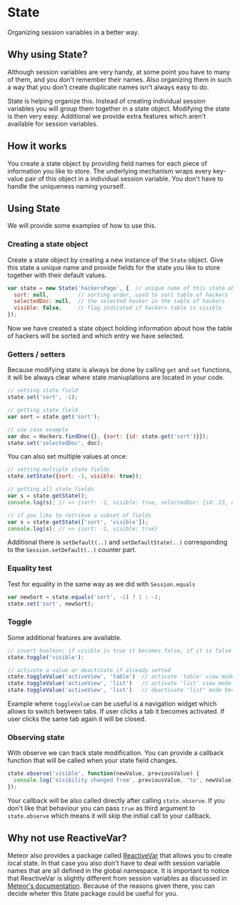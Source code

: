 # State

Organizing session variables in a better way.

## Why using State?

Although session variables are very handy, at some point you have to many of them, and you don't remember their names.
Also organizing them in such a way that you don't create duplicate names isn't always easy to do.

State is helping organize this. Instead of creating individual session variables you will group them together in a state object.
Modifying the state is then very easy. Additional we provide extra features which aren't available for session variables.

## How it works

You create a state object by providing field names for each piece of information you like to store.
The underlying mechanism wraps every key-value pair of this object in a individual session variable.
You don't have to handle the uniqueness naming yourself.

## Using State

We will provide some examples of how to use this.

### Creating a state object

Create a state object by creating a new instance of the `State` object.
Give this state a unique name and provide fields for the state you like to store together with their default values.

```javascript
var state = new State('hackersPage', {  // unique name of this state object
  sort: null,         // sorting order, used to sort table of hackers
  selectedDoc: null,  // the selected hacker in the table of hackers
  visible: false,     // flag indicated if hackers table is visible
});
``` 

Now we have created a state object holding information about how the table of hackers will be sorted and which entry we have selected.

### Getters / setters

Because modifying state is always be done by calling `get` and `set` functions, it will be always clear where state maniuplations are located in your code.

```javascript
// setting state field
state.set('sort', -1);

// getting state field
var sort = state.get('sort');

// use case example
var doc = Hackers.findOne({}, {sort: {id: state.get('sort')}});
state.set('selectedDoc', doc);
```

You can also set multiple values at once:

```javascript
// setting multiple state fields
state.setState({sort: -1, visible: true});

// getting all state fields
var s = state.getState();  
console.log(s); // => {sort: -1, visible: true, selectedDoc: {id: 23, name: "Jarno", ...}}

// if you like to retrieve a subset of fields
var s = state.getState(['sort', 'visible']);  
console.log(s); // => {sort: -1, visible: true}
```

Additional there is `setDefault(..)` and `setDefaultState(..)` corresponding to the `Session.setDefault(..)` counter part.

### Equality test

Test for equality in the same way as we did with `Session.equals`

```javascript
var newSort = state.equals('sort', -1) ? 1 : -1;
state.set('sort', newSort);
```


### Toggle

Some additional features are available.

```javascript
// invert boolean; if visible is true it becomes false, if it is false it becomes true
state.toggle('visible');  

// activate a value or deactivate if already setted
state.toggleValue('activeView', 'table')  // activate 'table' view mode
state.toggleValue('activeView', 'list')   // activate 'list' view mode
state.toggleValue('activeView', 'list')   // deactivate 'list' mode because it was already active
```

Example where `toggleValue` can be useful is a navigation widget which allows to switch between tabs. 
If user clicks a tab it becomes activated. If user clicks the same tab again it will be closed.

### Observing state

With observe we can track state modification. You can provide a callback function that will be called when your state field changes.

```javascript
state.observe('visible', function(newValue, previousValue) {
  console.log('Visibility changed from', previousValue, 'to', newValue);
});
```

Your callback will be also called directly after calling `state.observe`. If you don't like that behaviour you can pass `true` as third argument to `state.observe` which means it will skip the initial call to your callback.

## Why not use ReactiveVar?

Meteor also provides a package called [ReactiveVar][RV] that allows you to create local state. In that case you also don't have to deal with session variable names that are all defined in the global namespace. It is important to notice that ReactiveVar is slightly different from session variables as discussed in [Meteor's documentation][RV]. Because of the reasons given there, you can decide wheter this State package could be useful for you.



[RV]: http://docs.meteor.com/#reactivevar


